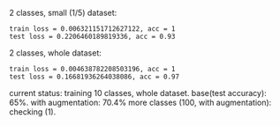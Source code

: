 2 classes, small (1/5) dataset:
```
train loss = 0.006321151712627122, acc = 1
test loss = 0.2206460189819336, acc = 0.93
```

2 classes, whole dataset:
```
train loss = 0.004638782208503196, acc = 1
test loss = 0.16681936264038086, acc = 0.97
```

current status: training 10 classes, whole dataset.
base(test accuracy): 65%.
with augmentation: 70.4%
more classes (100, with augmentation): checking (1).
